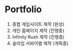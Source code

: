 # Portfolio

1. 종합 게임사이트 제작 (완성)
2. 개인 홈페이지 제작 (진행중)
3. Infinity Rush 제작 (진행중)
4. 슬라임 서바이벌 제작 (계획중)
